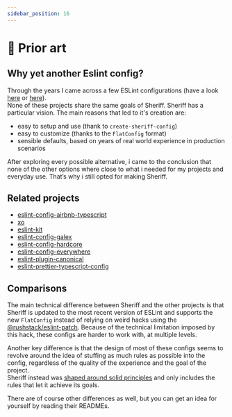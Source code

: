 ```yaml
---
sidebar_position: 16
---
```


# 🧐 Prior art

## Why yet another Eslint config?

Through the years I came across a few ESLint configurations (have a look [here](./prior-art.md#related-projects) or [here](https://github.com/dustinspecker/awesome-eslint#configs)).<br />
None of these projects share the same goals of Sheriff. Sheriff has a particular vision. The main reasons that led to it's creation are:

- easy to setup and use (thank to `create-sheriff-config`)
- easy to customize (thanks to the `FlatConfig` format)
- sensible defaults, based on years of real world experience in production scenarios

After exploring every possible alternative, i came to the conclusion that none of the other options where close to what i needed for my projects and everyday use. That’s why i still opted for making Sheriff.

## Related projects

- [eslint-config-airbnb-typescript](https://github.com/iamturns/eslint-config-airbnb-typescript)
- [xo](https://github.com/xojs/xo)
- [eslint-kit](https://github.com/eslint-kit/eslint-kit)
- [eslint-config-galex](https://github.com/ljosberinn/eslint-config-galex)
- [eslint-config-hardcore](https://github.com/EvgenyOrekhov/eslint-config-hardcore)
- [eslint-config-everywhere](https://github.com/locol23/eslint-config-everywhere)
- [eslint-plugin-canonical](https://github.com/gajus/eslint-plugin-canonical)
- [eslint-prettier-typescript-config](https://github.com/moia-oss/eslint-prettier-typescript-config)

## Comparisons

The main technical difference between Sheriff and the other projects is that Sheriff is updated to the most recent version of ESLint and supports the new `FlatConfig` instead of relying on weird hacks using the [@rushstack/eslint-patch](https://www.npmjs.com/package/@rushstack/eslint-patch). Because of the technical limitation imposed by this hack, these configs are harder to work with, at multiple levels.

Another key difference is that the design of most of these configs seems to revolve around the idea of stuffing as much rules as possible into the config, regardless of the quality of the experience and the goal of the project.<br />
Sheriff instead was [shaped around solid principles](./core-philosophy/criteria.md) and only includes the rules that let it achieve its goals.

There are of course other differences as well, but you can get an idea for yourself by reading their READMEs.
